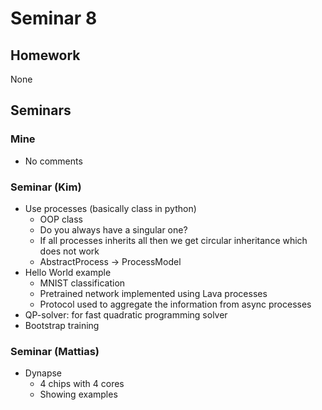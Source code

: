 # Seminar 8

## Homework
None

## Seminars
### Mine
* No comments

### Seminar (Kim)
* Use processes (basically class in python)
	- OOP class
	- Do you always have a singular one?
	- If all processes inherits all then we get circular inheritance which does not work
	- AbstractProcess -> ProcessModel
* Hello World example
	- MNIST classification
	- Pretrained network implemented using Lava processes
	- Protocol used to aggregate the information from async processes
* QP-solver: for fast quadratic programming solver
* Bootstrap training

### Seminar (Mattias)
* Dynapse
	- 4 chips with 4 cores
	- Showing examples
